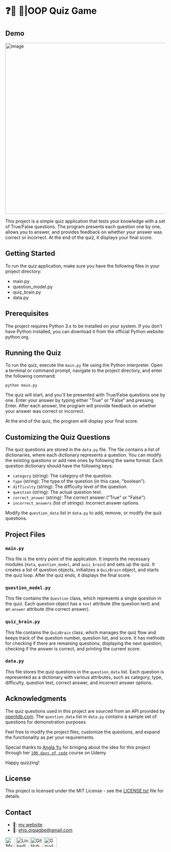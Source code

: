 # ❓🤔 💯|OOP Quiz Game

## Demo
<img width="535" alt="image" src="https://github.com/Ehiane/100_days_of_code_in_python-Projects/assets/79903725/92c5545d-33a6-4126-acfa-c907d449f5de">


This project is a simple quiz application that tests your knowledge with a set of True/False questions. The program presents each question one by one, allows you to answer, and provides feedback on whether your answer was correct or incorrect. At the end of the quiz, it displays your final score.

## Getting Started

To run the quiz application, make sure you have the following files in your project directory:

- main.py
- question_model.py
- quiz_brain.py
- data.py

## Prerequisites

The project requires Python 3.x to be installed on your system. If you don't have Python installed, you can download it from the official Python website: python.org.

## Running the Quiz

To run the quiz, execute the `main.py` file using the Python interpreter. Open a terminal or command prompt, navigate to the project directory, and enter the following command:

```shell
python main.py
```

The quiz will start, and you'll be presented with True/False questions one by one. Enter your answer by typing either "True" or "False" and pressing Enter. After each answer, the program will provide feedback on whether your answer was correct or incorrect.

At the end of the quiz, the program will display your final score.

## Customizing the Quiz Questions

The quiz questions are stored in the `data.py` file. The file contains a list of dictionaries, where each dictionary represents a question. You can modify the existing questions or add new ones by following the same format. Each question dictionary should have the following keys:

- `category` (string): The category of the question.
- `type` (string): The type of the question (in this case, "boolean").
- `difficulty` (string): The difficulty level of the question.
- `question` (string): The actual question text.
- `correct_answer` (string): The correct answer ("True" or "False").
- `incorrect_answers` (list of strings): Incorrect answer options.

Modify the `question_data` list in `data.py` to add, remove, or modify the quiz questions.

## Project Files

### `main.py`

This file is the entry point of the application. It imports the necessary modules (`data`, `question_model`, and `quiz_brain`) and sets up the quiz. It creates a list of question objects, initializes a `QuizBrain` object, and starts the quiz loop. After the quiz ends, it displays the final score.

### `question_model.py`

This file contains the `Question` class, which represents a single question in the quiz. Each question object has a `text` attribute (the question text) and an `answer` attribute (the correct answer).

### `quiz_brain.py`

This file contains the `QuizBrain` class, which manages the quiz flow and keeps track of the question number, question list, and score. It has methods for checking if there are remaining questions, displaying the next question, checking if the answer is correct, and printing the current score.

### `data.py`

This file stores the quiz questions in the `question_data` list. Each question is represented as a dictionary with various attributes, such as category, type, difficulty, question text, correct answer, and incorrect answer options.

## Acknowledgments

The quiz questions used in this project are sourced from an API provided by [opentdb.com](https://opentdb.com/). The `question_data` list in `data.py` contains a sample set of questions for demonstration purposes.

Feel free to modify the project files, customize the questions, and expand the functionality as per your requirements.

Special thanks to [Angla Yu](https://twitter.com/yu_angela) for bringing about the idea for this project through her [`100 days of code`](https://www.udemy.com/course/100-days-of-code/) course on Udemy



Happy quizzing!

## License

This project is licensed under the MIT License - see the [LICENSE.txt](LICENSE.txt) file for details.

## Contact
*  🔗: [my website](http://www.ehiane.info/) 
*  📧: ehis.oigiagbe@gmail.com
<p align="left">
    <a href="http://www.ehiane.info/" target="_blank"><img align="center" src="https://github.com/Ehiane/100_days_of_code_in_python-Projects/assets/79903725/55af3614-5f7d-4774-be46-e26a1d98f97d" alt="My Website" height="30" width="30" /></a>
    <a href="https://www.linkedin.com/in/ehiane-oigiagbe/" target="_blank"><img align="center" src="https://raw.githubusercontent.com/rahuldkjain/github-profile-readme-generator/master/src/images/icons/Social/linked-in-alt.svg" alt="LinkedIn" height="30" width="40" /></a>
    <a href="https://github.com/Ehiane" target="_blank"><img align="center" src="https://raw.githubusercontent.com/rahuldkjain/github-profile-readme-generator/master/src/images/icons/Social/github.svg" alt="GitHub" height="30" width="40" /></a>
    <a href="mailto:ehis.oigiagbe@gmail.com" target="_blank"><img align="center" src="https://github.com/Ehiane/100_days_of_code_in_python-Projects/assets/79903725/5018798f-b468-4411-897a-085da028be38" alt="Gmail" height="30" width="40" /></a>
</p>
